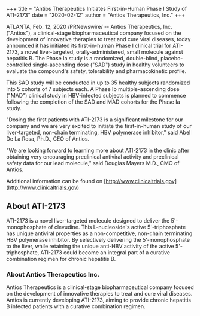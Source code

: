 +++
title = "Antios Therapeutics Initiates First-in-Human Phase I Study of ATI-2173"
date = "2020-02-12"
author = "Antios Therapeutics, Inc."
+++

ATLANTA, Feb. 12, 2020 /PRNewswire/ -- Antios Therapeutics, Inc. ("Antios"), a clinical-stage biopharmaceutical company focused on the development of innovative therapies to treat and cure viral diseases, today announced it has initiated its first-in-human Phase I clinical trial for ATI-2173, a novel liver-targeted, orally-administered, small molecule against hepatitis B. The Phase Ia study is a randomized, double-blind, placebo-controlled single-ascending dose ("SAD") study in healthy volunteers to evaluate the compound's safety, tolerability and pharmacokinetic profile.

This SAD study will be conducted in up to 35 healthy subjects randomized into 5 cohorts of 7 subjects each. A Phase Ib multiple-ascending dose ("MAD") clinical study in HBV-infected subjects is planned to commence following the completion of the SAD and MAD cohorts for the Phase Ia study.

"Dosing the first patients with ATI-2173 is a significant milestone for our company and we are very excited to initiate the first-in-human study of our liver-targeted, non-chain terminating, HBV polymerase inhibitor," said Abel De La Rosa, Ph.D., CEO of Antios.

"We are looking forward to learning more about ATI-2173 in the clinic after obtaining very encouraging preclinical antiviral activity and preclinical safety data for our lead molecule," said Douglas Mayers M.D., CMO of Antios.

Additional information can be found on [http://www.clinicaltrials.gov](http://www.clinicaltrials.gov)

## About ATI-2173

ATI-2173 is a novel liver-targeted molecule designed to deliver the 5'-monophosphate of clevudine. This L-nucleoside's active 5'-triphosphate has unique antiviral properties as a non-competitive, non-chain terminating HBV polymerase inhibitor. By selectively delivering the 5'-monophosphate to the liver, while retaining the unique anti-HBV activity of the active 5'- triphosphate, ATI-2173 could become an integral part of a curative combination regimen for chronic hepatitis B.

### About Antios Therapeutics Inc.

Antios Therapeutics is a clinical-stage biopharmaceutical company focused on the development of innovative therapies to treat and cure viral diseases. Antios is currently developing ATI-2173, aiming to provide chronic hepatitis B infected patients with a curative combination regimen.




